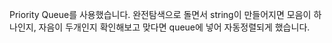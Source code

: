Priority Queue를 사용했습니다. 완전탐색으로 돌면서 string이 만들어지면 모음이 하나인지, 자음이 두개인지 확인해보고 맞다면 queue에 넣어 자동정렬되게 했습니다.
